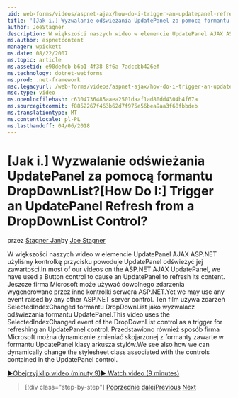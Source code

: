 ```yaml
---
uid: web-forms/videos/aspnet-ajax/how-do-i-trigger-an-updatepanel-refresh-from-a-dropdownlist-control
title: '[Jak i.] Wyzwalanie odświeżania UpdatePanel za pomocą formantu DropDownList? | Microsoft Docs'
author: JoeStagner
description: W większości naszych wideo w elemencie UpdatePanel AJAX ASP.NET użyliśmy kontrolkę przycisku powoduje UpdatePanel odświeżyć jej zawartości. Jeszcze firma Microsoft może używać dowolnego zdarzenia...
ms.author: aspnetcontent
manager: wpickett
ms.date: 08/22/2007
ms.topic: article
ms.assetid: e90defdb-b6b1-4f38-8f6a-7adccbb426ef
ms.technology: dotnet-webforms
ms.prod: .net-framework
msc.legacyurl: /web-forms/videos/aspnet-ajax/how-do-i-trigger-an-updatepanel-refresh-from-a-dropdownlist-control
msc.type: video
ms.openlocfilehash: c6304736485aaea2501daaf1ad80dd4304b4f67a
ms.sourcegitcommit: f8852267f463b62d7f975e56bea9aa3f68fbbdeb
ms.translationtype: MT
ms.contentlocale: pl-PL
ms.lasthandoff: 04/06/2018
---
```

<a name="how-do-i-trigger-an-updatepanel-refresh-from-a-dropdownlist-control"></a><span data-ttu-id="78b8d-105">[Jak i.] Wyzwalanie odświeżania UpdatePanel za pomocą formantu DropDownList?</span><span class="sxs-lookup"><span data-stu-id="78b8d-105">[How Do I:] Trigger an UpdatePanel Refresh from a DropDownList Control?</span></span>
====================
<span data-ttu-id="78b8d-106">przez [Stagner Jan](https://github.com/JoeStagner)</span><span class="sxs-lookup"><span data-stu-id="78b8d-106">by [Joe Stagner](https://github.com/JoeStagner)</span></span>

<span data-ttu-id="78b8d-107">W większości naszych wideo w elemencie UpdatePanel AJAX ASP.NET użyliśmy kontrolkę przycisku powoduje UpdatePanel odświeżyć jej zawartości.</span><span class="sxs-lookup"><span data-stu-id="78b8d-107">In most of our videos on the ASP.NET AJAX UpdatePanel, we have used a Button control to cause an UpdatePanel to refresh its content.</span></span> <span data-ttu-id="78b8d-108">Jeszcze firma Microsoft może używać dowolnego zdarzenia wygenerowane przez inne kontrolki serwera ASP.NET.</span><span class="sxs-lookup"><span data-stu-id="78b8d-108">Yet we may use any event raised by any other ASP.NET server control.</span></span> <span data-ttu-id="78b8d-109">Ten film używa zdarzeń SelectedIndexChanged formantu DropDownList jako wyzwalacz odświeżania formantu UpdatePanel.</span><span class="sxs-lookup"><span data-stu-id="78b8d-109">This video uses the SelectedIndexChanged event of the DropDownList control as a trigger for refreshing an UpdatePanel control.</span></span> <span data-ttu-id="78b8d-110">Przedstawiono również sposób firma Microsoft można dynamicznie zmieniać skojarzonej z formanty zawarte w formantu UpdatePanel klasy arkusza stylów.</span><span class="sxs-lookup"><span data-stu-id="78b8d-110">We see also how we can dynamically change the stylesheet class associated with the controls contained in the UpdatePanel control.</span></span>

[<span data-ttu-id="78b8d-111">&#9654;Obejrzyj klip wideo (minuty 9)</span><span class="sxs-lookup"><span data-stu-id="78b8d-111">&#9654; Watch video (9 minutes)</span></span>](https://channel9.msdn.com/Blogs/ASP-NET-Site-Videos/how-do-i-trigger-an-updatepanel-refresh-from-a-dropdownlist-control)

> [!div class="step-by-step"]
> <span data-ttu-id="78b8d-112">[Poprzednie](how-do-i-implement-the-persistent-communications-pattern-using-web-services.md)
> [dalej](how-do-i-create-an-aspnet-ajax-extender-from-scratch.md)</span><span class="sxs-lookup"><span data-stu-id="78b8d-112">[Previous](how-do-i-implement-the-persistent-communications-pattern-using-web-services.md)
[Next](how-do-i-create-an-aspnet-ajax-extender-from-scratch.md)</span></span>

